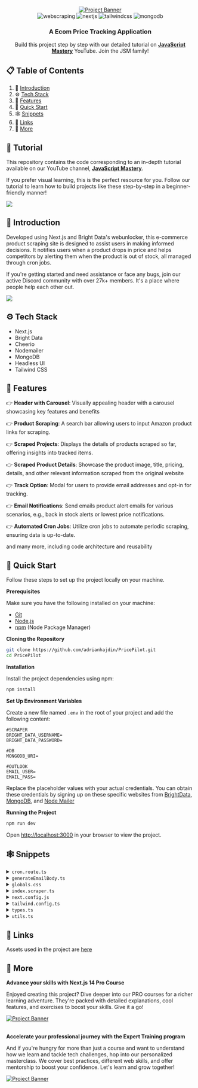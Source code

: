 <div align="center">
  <br />
    <a href="https://youtu.be/lh9XVGv6BHs?si=BquPyhI_o2f8jHqV" target="_blank">
      <img src="https://github.com/adrianhajdin/PricePilot/assets/151519281/315377f2-0307-4ac2-87e0-55e053ca094b" alt="Project Banner">
    </a>
  <br />

  <div>
   <img src="https://img.shields.io/badge/-Web_Scraping-black?style=for-the-badge&logoColor=white&color=FF0000" alt="webscraping" />
    <img src="https://img.shields.io/badge/-Next_JS-black?style=for-the-badge&logoColor=white&logo=nextdotjs&color=000000" alt="nextjs" />
    <img src="https://img.shields.io/badge/-Tailwind_CSS-black?style=for-the-badge&logoColor=white&logo=tailwindcss&color=06B6D4" alt="tailwindcss" />
    <img src="https://img.shields.io/badge/-MongoDB-black?style=for-the-badge&logoColor=white&logo=mongodb&color=47A248" alt="mongodb" />
  </div>

  <h3 align="center">A Ecom Price Tracking Application</h3>

   <div align="center">
     Build this project step by step with our detailed tutorial on <a href="https://www.youtube.com/@javascriptmastery/videos" target="_blank"><b>JavaScript Mastery</b></a> YouTube. Join the JSM family!
    </div>
</div>

## 📋 <a name="table">Table of Contents</a>

1. 🤖 [Introduction](#introduction)
2. ⚙️ [Tech Stack](#tech-stack)
3. 🔋 [Features](#features)
4. 🤸 [Quick Start](#quick-start)
5. 🕸️ [Snippets](#snippets)
6. 🔗 [Links](#links)
7. 🚀 [More](#more)

## 🚨 Tutorial

This repository contains the code corresponding to an in-depth tutorial available on our YouTube channel, <a href="https://www.youtube.com/@javascriptmastery/videos" target="_blank"><b>JavaScript Mastery</b></a>. 

If you prefer visual learning, this is the perfect resource for you. Follow our tutorial to learn how to build projects like these step-by-step in a beginner-friendly manner!

<a href="https://youtu.be/lh9XVGv6BHs?si=BquPyhI_o2f8jHqV" target="_blank"><img src="https://github.com/sujatagunale/EasyRead/assets/151519281/1736fca5-a031-4854-8c09-bc110e3bc16d" /></a>

## <a name="introduction">🤖 Introduction</a>

Developed using Next.js and Bright Data's webunlocker, this e-commerce product scraping site is designed to assist users in making informed decisions. It notifies users when a product drops in price and helps competitors by alerting them when the product is out of stock, all managed through cron jobs.

If you're getting started and need assistance or face any bugs, join our active Discord community with over 27k+ members. It's a place where people help each other out.

<a href="https://discord.com/invite/n6EdbFJ" target="_blank"><img src="https://github.com/sujatagunale/EasyRead/assets/151519281/618f4872-1e10-42da-8213-1d69e486d02e" /></a>

## <a name="tech-stack">⚙️ Tech Stack</a>

- Next.js
- Bright Data
- Cheerio
- Nodemailer
- MongoDB
- Headless UI
- Tailwind CSS

## <a name="features">🔋 Features</a>

👉 **Header with Carousel**: Visually appealing header with a carousel showcasing key features and benefits

👉 **Product Scraping**: A search bar allowing users to input Amazon product links for scraping.

👉 **Scraped Projects**: Displays the details of products scraped so far, offering insights into tracked items.

👉 **Scraped Product Details**: Showcase the product image, title, pricing, details, and other relevant information scraped from the original website

👉 **Track Option**: Modal for users to provide email addresses and opt-in for tracking.

👉 **Email Notifications**: Send emails product alert emails for various scenarios, e.g., back in stock alerts or lowest price notifications.

👉 **Automated Cron Jobs**: Utilize cron jobs to automate periodic scraping, ensuring data is up-to-date.

and many more, including code architecture and reusability 

## <a name="quick-start">🤸 Quick Start</a>

Follow these steps to set up the project locally on your machine.

**Prerequisites**

Make sure you have the following installed on your machine:

- [Git](https://git-scm.com/)
- [Node.js](https://nodejs.org/en)
- [npm](https://www.npmjs.com/) (Node Package Manager)

**Cloning the Repository**

```bash
git clone https://github.com/adrianhajdin/PricePilot.git
cd PricePilot
```

**Installation**

Install the project dependencies using npm:

```bash
npm install
```

**Set Up Environment Variables**

Create a new file named `.env` in the root of your project and add the following content:

```env
#SCRAPER
BRIGHT_DATA_USERNAME=
BRIGHT_DATA_PASSWORD=

#DB
MONGODB_URI=

#OUTLOOK
EMAIL_USER=
EMAIL_PASS=
```

Replace the placeholder values with your actual credentials. You can obtain these credentials by signing up on these specific websites from [BrightData](https://brightdata.com/), [MongoDB](https://www.mongodb.com/), and [Node Mailer](https://nodemailer.com/)

**Running the Project**

```bash
npm run dev
```

Open [http://localhost:3000](http://localhost:3000) in your browser to view the project.

## <a name="snippets">🕸️ Snippets</a>

<details>
<summary><code>cron.route.ts</code></summary>

```typescript
import { NextResponse } from "next/server";

import { getLowestPrice, getHighestPrice, getAveragePrice, getEmailNotifType } from "@/lib/utils";
import { connectToDB } from "@/lib/mongoose";
import Product from "@/lib/models/product.model";
import { scrapeAmazonProduct } from "@/lib/scraper";
import { generateEmailBody, sendEmail } from "@/lib/nodemailer";

export const maxDuration = 300; // This function can run for a maximum of 300 seconds
export const dynamic = "force-dynamic";
export const revalidate = 0;

export async function GET(request: Request) {
  try {
    connectToDB();

    const products = await Product.find({});

    if (!products) throw new Error("No product fetched");

    // ======================== 1 SCRAPE LATEST PRODUCT DETAILS & UPDATE DB
    const updatedProducts = await Promise.all(
      products.map(async (currentProduct) => {
        // Scrape product
        const scrapedProduct = await scrapeAmazonProduct(currentProduct.url);

        if (!scrapedProduct) return;

        const updatedPriceHistory = [
          ...currentProduct.priceHistory,
          {
            price: scrapedProduct.currentPrice,
          },
        ];

        const product = {
          ...scrapedProduct,
          priceHistory: updatedPriceHistory,
          lowestPrice: getLowestPrice(updatedPriceHistory),
          highestPrice: getHighestPrice(updatedPriceHistory),
          averagePrice: getAveragePrice(updatedPriceHistory),
        };

        // Update Products in DB
        const updatedProduct = await Product.findOneAndUpdate(
          {
            url: product.url,
          },
          product
        );

        // ======================== 2 CHECK EACH PRODUCT'S STATUS & SEND EMAIL ACCORDINGLY
        const emailNotifType = getEmailNotifType(
          scrapedProduct,
          currentProduct
        );

        if (emailNotifType && updatedProduct.users.length > 0) {
          const productInfo = {
            title: updatedProduct.title,
            url: updatedProduct.url,
          };
          // Construct emailContent
          const emailContent = await generateEmailBody(productInfo, emailNotifType);
          // Get array of user emails
          const userEmails = updatedProduct.users.map((user: any) => user.email);
          // Send email notification
          await sendEmail(emailContent, userEmails);
        }

        return updatedProduct;
      })
    );

    return NextResponse.json({
      message: "Ok",
      data: updatedProducts,
    });
  } catch (error: any) {
    throw new Error(`Failed to get all products: ${error.message}`);
  }
}
```

</details>

<details>
<summary><code>generateEmailBody.ts</code></summary>

```typescript
export async function generateEmailBody(
  product: EmailProductInfo,
  type: NotificationType
  ) {
  const THRESHOLD_PERCENTAGE = 40;
  // Shorten the product title
  const shortenedTitle =
    product.title.length > 20
      ? `${product.title.substring(0, 20)}...`
      : product.title;

  let subject = "";
  let body = "";

  switch (type) {
    case Notification.WELCOME:
      subject = `Welcome to Price Tracking for ${shortenedTitle}`;
      body = `
        <div>
          <h2>Welcome to PricePilot 🚀</h2>
          <p>You are now tracking ${product.title}.</p>
          <p>Here's an example of how you'll receive updates:</p>
          <div style="border: 1px solid #ccc; padding: 10px; background-color: #f8f8f8;">
            <h3>${product.title} is back in stock!</h3>
            <p>We're excited to let you know that ${product.title} is now back in stock.</p>
            <p>Don't miss out - <a href="${product.url}" target="_blank" rel="noopener noreferrer">buy it now</a>!</p>
            <img src="https://i.ibb.co/pwFBRMC/Screenshot-2023-09-26-at-1-47-50-AM.png" alt="Product Image" style="max-width: 100%;" />
          </div>
          <p>Stay tuned for more updates on ${product.title} and other products you're tracking.</p>
        </div>
      `;
      break;

    case Notification.CHANGE_OF_STOCK:
      subject = `${shortenedTitle} is now back in stock!`;
      body = `
        <div>
          <h4>Hey, ${product.title} is now restocked! Grab yours before they run out again!</h4>
          <p>See the product <a href="${product.url}" target="_blank" rel="noopener noreferrer">here</a>.</p>
        </div>
      `;
      break;

    case Notification.LOWEST_PRICE:
      subject = `Lowest Price Alert for ${shortenedTitle}`;
      body = `
        <div>
          <h4>Hey, ${product.title} has reached its lowest price ever!!</h4>
          <p>Grab the product <a href="${product.url}" target="_blank" rel="noopener noreferrer">here</a> now.</p>
        </div>
      `;
      break;

    case Notification.THRESHOLD_MET:
      subject = `Discount Alert for ${shortenedTitle}`;
      body = `
        <div>
          <h4>Hey, ${product.title} is now available at a discount more than ${THRESHOLD_PERCENTAGE}%!</h4>
          <p>Grab it right away from <a href="${product.url}" target="_blank" rel="noopener noreferrer">here</a>.</p>
        </div>
      `;
      break;

    default:
      throw new Error("Invalid notification type.");
  }

  return { subject, body };
}
```

</details>

<details>
<summary><code>globals.css</code></summary>

```css
@tailwind base;
@tailwind components;
@tailwind utilities;

* {
  margin: 0;
  padding: 0;
  box-sizing: border-box;
  scroll-behavior: smooth;
}

@layer base {
  body {
    @apply font-inter;
  }
}

@layer utilities {
  .btn {
    @apply py-4 px-4 bg-secondary hover:bg-opacity-70 rounded-[30px] text-white text-lg font-semibold;
  }

  .head-text {
    @apply mt-4 text-6xl leading-[72px] font-bold tracking-[-1.2px] text-gray-900;
  }

  .section-text {
    @apply text-secondary text-[32px] font-semibold;
  }

  .small-text {
    @apply flex gap-2 text-sm font-medium text-primary;
  }

  .paragraph-text {
    @apply text-xl leading-[30px] text-gray-600;
  }

  .hero-carousel {
    @apply relative sm:px-10 py-5 sm:pt-20 pb-5 max-w-[560px] h-[700px] w-full bg-[#F2F4F7] rounded-[30px] sm:mx-auto;
  }

  .carousel {
    @apply flex flex-col-reverse h-[700px];
  }

  .carousel .control-dots {
    @apply static !important;
  }

  .carousel .control-dots .dot {
    @apply w-[10px] h-[10px] bg-[#D9D9D9] rounded-full bottom-0 !important;
  }

  .carousel .control-dots .dot.selected {
    @apply bg-[#475467] !important;
  }

  .trending-section {
    @apply flex flex-col gap-10 px-6 md:px-20 py-24;
  }

  /* PRODUCT DETAILS PAGE STYLES */
  .product-container {
    @apply flex flex-col gap-16 flex-wrap px-6 md:px-20 py-24;
  }

  .product-image {
    @apply flex-grow xl:max-w-[50%] max-w-full py-16 border border-[#CDDBFF] rounded-[17px];
  }

  .product-info {
    @apply flex items-center flex-wrap gap-10 py-6 border-y border-y-[#E4E4E4];
  }

  .product-hearts {
    @apply flex items-center gap-2 px-3 py-2 bg-[#FFF0F0] rounded-10;
  }

  .product-stars {
    @apply flex items-center gap-2 px-3 py-2 bg-[#FBF3EA] rounded-[27px];
  }

  .product-reviews {
    @apply flex items-center gap-2 px-3 py-2 bg-white-200 rounded-[27px];
  }

  /* MODAL */
  .dialog-container {
    @apply fixed inset-0 z-10 overflow-y-auto bg-black bg-opacity-60;
  }

  .dialog-content {
    @apply p-6  bg-white inline-block w-full max-w-md my-8 overflow-hidden text-left align-middle transition-all transform  shadow-xl rounded-2xl;
  }

  .dialog-head_text {
    @apply text-secondary text-lg leading-[24px] font-semibold mt-4;
  }

  .dialog-input_container {
    @apply px-5 py-3 mt-3 flex items-center gap-2 border border-gray-300 rounded-[27px];
  }

  .dialog-input {
    @apply flex-1 pl-1 border-none text-gray-500 text-base focus:outline-none border border-gray-300 rounded-[27px] shadow-xs;
  }

  .dialog-btn {
    @apply px-5 py-3 text-white text-base font-semibold border border-secondary bg-secondary rounded-lg mt-8;
  }

  /* NAVBAR */
  .nav {
    @apply flex justify-between items-center px-6 md:px-20 py-4;
  }

  .nav-logo {
    @apply font-spaceGrotesk text-[21px] text-secondary font-bold;
  }

  /* PRICE INFO */
  .price-info_card {
    @apply flex-1 min-w-[200px] flex flex-col gap-2 border-l-[3px] rounded-10 bg-white-100 px-5 py-4;
  }

  /* PRODUCT CARD */
  .product-card {
    @apply sm:w-[292px] sm:max-w-[292px] w-full flex-1 flex flex-col gap-4 rounded-md;
  }

  .product-card_img-container {
    @apply flex-1 relative flex flex-col gap-5 p-4 rounded-md;
  }

  .product-card_img {
    @apply max-h-[250px] object-contain w-full h-full bg-transparent;
  }

  .product-title {
    @apply text-secondary text-xl leading-6 font-semibold truncate;
  }

  /* SEARCHBAR INPUT */
  .searchbar-input {
    @apply flex-1 min-w-[200px] w-full p-3 border border-gray-300 rounded-lg shadow-xs text-base text-gray-500 focus:outline-none;
  }

  .searchbar-btn {
    @apply bg-gray-900 border border-gray-900 rounded-lg shadow-xs px-5 py-3 text-white text-base font-semibold hover:opacity-90 disabled:pointer-events-none disabled:cursor-not-allowed disabled:opacity-40;
  }
}
```

</details>

<details>
<summary><code>index.scraper.ts</code></summary>

```typescript
"use server"

import axios from 'axios';
import * as cheerio from 'cheerio';
import { extractCurrency, extractDescription, extractPrice } from '../utils';

export async function scrapeAmazonProduct(url: string) {
  if(!url) return;

  // BrightData proxy configuration
  const username = String(process.env.BRIGHT_DATA_USERNAME);
  const password = String(process.env.BRIGHT_DATA_PASSWORD);
  const port = 22225;
  const session_id = (1000000 * Math.random()) | 0;

  const options = {
    auth: {
      username: `${username}-session-${session_id}`,
      password,
    },
    host: 'brd.superproxy.io',
    port,
    rejectUnauthorized: false,
  }

  try {
    // Fetch the product page
    const response = await axios.get(url, options);
    const $ = cheerio.load(response.data);

    // Extract the product title
    const title = $('#productTitle').text().trim();
    const currentPrice = extractPrice(
      $('.priceToPay span.a-price-whole'),
      $('.a.size.base.a-color-price'),
      $('.a-button-selected .a-color-base'),
    );

    const originalPrice = extractPrice(
      $('#priceblock_ourprice'),
      $('.a-price.a-text-price span.a-offscreen'),
      $('#listPrice'),
      $('#priceblock_dealprice'),
      $('.a-size-base.a-color-price')
    );

    const outOfStock = $('#availability span').text().trim().toLowerCase() === 'currently unavailable';

    const images = 
      $('#imgBlkFront').attr('data-a-dynamic-image') || 
      $('#landingImage').attr('data-a-dynamic-image') ||
      '{}'

    const imageUrls = Object.keys(JSON.parse(images));

    const currency = extractCurrency($('.a-price-symbol'))
    const discountRate = $('.savingsPercentage').text().replace(/[-%]/g, "");

    const description = extractDescription($)

    // Construct data object with scraped information
    const data = {
      url,
      currency: currency || '$',
      image: imageUrls[0],
      title,
      currentPrice: Number(currentPrice) || Number(originalPrice),
      originalPrice: Number(originalPrice) || Number(currentPrice),
      priceHistory: [],
      discountRate: Number(discountRate),
      category: 'category',
      reviewsCount:100,
      stars: 4.5,
      isOutOfStock: outOfStock,
      description,
      lowestPrice: Number(currentPrice) || Number(originalPrice),
      highestPrice: Number(originalPrice) || Number(currentPrice),
      averagePrice: Number(currentPrice) || Number(originalPrice),
    }

    return data;
  } catch (error: any) {
    console.log(error);
  }
}
```

</details>

<details>
<summary><code>next.config.js</code></summary>

```javascript
/** @type {import('next').NextConfig} */
const nextConfig = {
  experimental: {
    serverActions: true,
    serverComponentsExternalPackages: ['mongoose']
  },
  images: {
    domains: ['m.media-amazon.com']
  }
}

module.exports = nextConfig
```

</details>

<details>
<summary><code>tailwind.config.ts</code></summary>

```typescript
/** @type {import('tailwindcss').Config} */
module.exports = {
  content: [
    "./pages/**/*.{js,ts,jsx,tsx,mdx}",
    "./components/**/*.{js,ts,jsx,tsx,mdx}",
    "./app/**/*.{js,ts,jsx,tsx,mdx}",
  ],
  theme: {
    extend: {
      colors: {
        primary: {
          DEFAULT: "#E43030",
          "orange": "#D48D3B",
          "green": "#3E9242"
        },
        secondary: "#282828",
        "gray-200": "#EAECF0",
        "gray-300": "D0D5DD",
        "gray-500": "#667085",
        "gray-600": "#475467",
        "gray-700": "#344054",
        "gray-900": "#101828",
        "white-100": "#F4F4F4",
        "white-200": "#EDF0F8",
        "black-100": "#3D4258",
        "neutral-black": "#23263B",
      },
      boxShadow: {
        xs: "0px 1px 2px 0px rgba(16, 24, 40, 0.05)",
      },
      maxWidth: {
        "10xl": '1440px'
      },
      fontFamily: {
        inter: ['Inter', 'sans-serif'],
        spaceGrotesk: ['Space Grotesk', 'sans-serif'],
      },
      borderRadius: {
        10: "10px"
      }
    },
  },
  plugins: [],
};
```

</details>

<details>
<summary><code>types.ts</code></summary>

```typescript
export type PriceHistoryItem = {
  price: number;
};

export type User = {
  email: string;
};

export type Product = {
  _id?: string;
  url: string;
  currency: string;
  image: string;
  title: string;
  currentPrice: number;
  originalPrice: number;
  priceHistory: PriceHistoryItem[] | [];
  highestPrice: number;
  lowestPrice: number;
  averagePrice: number;
  discountRate: number;
  description: string;
  category: string;
  reviewsCount: number;
  stars: number;
  isOutOfStock: Boolean;
  users?: User[];
};

export type NotificationType =
  | "WELCOME"
  | "CHANGE_OF_STOCK"
  | "LOWEST_PRICE"
  | "THRESHOLD_MET";

export type EmailContent = {
  subject: string;
  body: string;
};

export type EmailProductInfo = {
  title: string;
  url: string;
};
```

</details>

<details>
<summary><code>utils.ts</code></summary>

```typescript
import { PriceHistoryItem, Product } from "@/types";

const Notification = {
  WELCOME: 'WELCOME',
  CHANGE_OF_STOCK: 'CHANGE_OF_STOCK',
  LOWEST_PRICE: 'LOWEST_PRICE',
  THRESHOLD_MET: 'THRESHOLD_MET',
}

const THRESHOLD_PERCENTAGE = 40;

// Extracts and returns the price from a list of possible elements.
export function extractPrice(...elements: any) {
  for (const element of elements) {
    const priceText = element.text().trim();

    if(priceText) {
      const cleanPrice = priceText.replace(/[^\d.]/g, '');

      let firstPrice; 

      if (cleanPrice) {
        firstPrice = cleanPrice.match(/\d+\.\d{2}/)?.[0];
      } 

      return firstPrice || cleanPrice;
    }
  }

  return '';
}

// Extracts and returns the currency symbol from an element.
export function extractCurrency(element: any) {
  const currencyText = element.text().trim().slice(0, 1);
  return currencyText ? currencyText : "";
}

// Extracts description from two possible elements from amazon
export function extractDescription($: any) {
  // these are possible elements holding description of the product
  const selectors = [
    ".a-unordered-list .a-list-item",
    ".a-expander-content p",
    // Add more selectors here if needed
  ];

  for (const selector of selectors) {
    const elements = $(selector);
    if (elements.length > 0) {
      const textContent = elements
        .map((_: any, element: any) => $(element).text().trim())
        .get()
        .join("\n");
      return textContent;
    }
  }

  // If no matching elements were found, return an empty string
  return "";
}

export function getHighestPrice(priceList: PriceHistoryItem[]) {
  let highestPrice = priceList[0];

  for (let i = 0; i < priceList.length; i++) {
    if (priceList[i].price > highestPrice.price) {
      highestPrice = priceList[i];
    }
  }

  return highestPrice.price;
}

export function getLowestPrice(priceList: PriceHistoryItem[]) {
  let lowestPrice = priceList[0];

  for (let i = 0; i < priceList.length; i++) {
    if (priceList[i].price < lowestPrice.price) {
      lowestPrice = priceList[i];
    }
  }

  return lowestPrice.price;
}

export function getAveragePrice(priceList: PriceHistoryItem[]) {
  const sumOfPrices = priceList.reduce((acc, curr) => acc + curr.price, 0);
  const averagePrice = sumOfPrices / priceList.length || 0;

  return averagePrice;
}

export const getEmailNotifType = (
  scrapedProduct: Product,
  currentProduct: Product
) => {
  const lowestPrice = getLowestPrice(currentProduct.priceHistory);

  if (scrapedProduct.currentPrice < lowestPrice) {
    return Notification.LOWEST_PRICE as keyof typeof Notification;
  }
  if (!scrapedProduct.isOutOfStock && currentProduct.isOutOfStock) {
    return Notification.CHANGE_OF_STOCK as keyof typeof Notification;
  }
  if (scrapedProduct.discountRate >= THRESHOLD_PERCENTAGE) {
    return Notification.THRESHOLD_MET as keyof typeof Notification;
  }

  return null;
};

export const formatNumber = (num: number = 0) => {
  return num.toLocaleString(undefined, {
    minimumFractionDigits: 0,
    maximumFractionDigits: 0,
  });
};
```

</details>

## <a name="links">🔗 Links</a>

Assets used in the project are [here](https://drive.google.com/file/d/1v6h993BgYX6axBoIXFbZ9HQAgqbR4PSH/view?usp=sharing)

## <a name="more">🚀 More</a>

**Advance your skills with Next.js 14 Pro Course**

Enjoyed creating this project? Dive deeper into our PRO courses for a richer learning adventure. They're packed with detailed explanations, cool features, and exercises to boost your skills. Give it a go!

<a href="https://jsmastery.pro/next14" target="_blank">
<img src="https://github.com/sujatagunale/EasyRead/assets/151519281/557837ce-f612-4530-ab24-189e75133c71" alt="Project Banner">
</a>

<br />
<br />

**Accelerate your professional journey with the Expert Training program**

And if you're hungry for more than just a course and want to understand how we learn and tackle tech challenges, hop into our personalized masterclass. We cover best practices, different web skills, and offer mentorship to boost your confidence. Let's learn and grow together!

<a href="https://www.jsmastery.pro/masterclass" target="_blank">
<img src="https://github.com/sujatagunale/EasyRead/assets/151519281/fed352ad-f27b-400d-9b8f-c7fe628acb84" alt="Project Banner">
</a>

#
